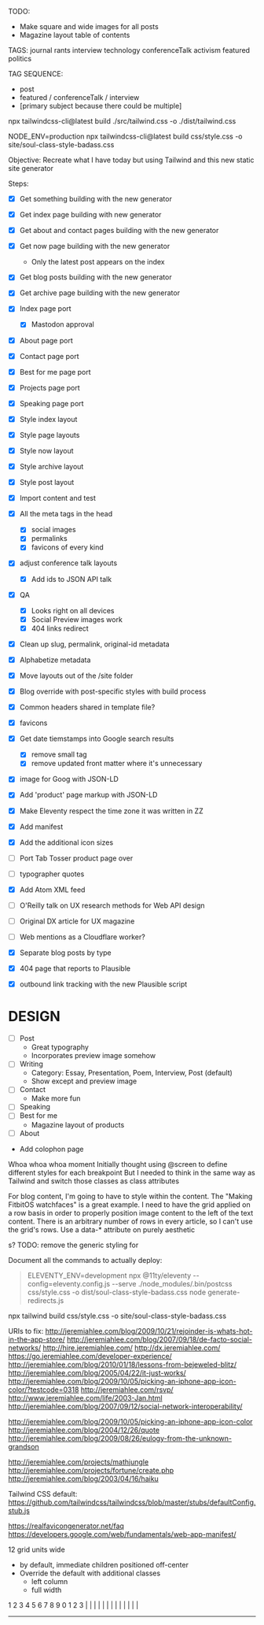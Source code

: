 TODO:
- Make square and wide images for all posts
- Magazine layout table of contents

TAGS:
journal
rants
interview
technology
conferenceTalk
activism
featured
politics


TAG SEQUENCE:
- post
- featured / conferenceTalk / interview
- [primary subject because there could be multiple]



npx tailwindcss-cli@latest build ./src/tailwind.css -o ./dist/tailwind.css

NODE_ENV=production npx tailwindcss-cli@latest build css/style.css -o site/soul-class-style-badass.css





Objective: Recreate what I have today but using Tailwind and this new static site generator

Steps:
- [x] Get something building with the new generator
- [x] Get index page building with new generator
- [x] Get about and contact pages building with the new generator
- [x] Get now page building with the new generator
    - Only the latest post appears on the index
- [x] Get blog posts building with the new generator
- [x] Get archive page building with the new generator
- [x] Index page port
    - [x] Mastodon approval
- [x] About page port
- [x] Contact page port
- [x] Best for me page port
- [x] Projects page port
- [x] Speaking page port
- [x] Style index layout
- [x] Style page layouts
- [x] Style now layout
- [x] Style archive layout
- [x] Style post layout
- [x] Import content and test
- [x] All the meta tags in the head
    - [x] social images
    - [x] permalinks
    - [x] favicons of every kind
- [x] adjust conference talk layouts
    - [x] Add ids to JSON API talk
- [x] QA
    - [x] Looks right on all devices
    - [x] Social Preview images work
    - [x] 404 links redirect
- [x] Clean up slug, permalink, original-id metadata
- [x] Alphabetize metadata
- [x] Move layouts out of the /site folder
- [x] Blog override with post-specific styles with build process
- [x] Common headers shared in template file?
- [x] favicons
- [x] Get date tiemstamps into Google search results
    - [x] remove small tag
    - [x] remove updated front matter where it's unnecessary
- [x] image for Goog with JSON-LD
- [x] Add 'product' page markup with JSON-LD
- [x] Make Eleventy respect the time zone it was written in ZZ
- [x] Add manifest <link rel="manifest" href="/destiny.webmanifest" />
- [x] Add the additional icon sizes

- [ ] Port Tab Tosser product page over
- [ ] typographer quotes
- [x] Add Atom XML feed

- [ ] O'Reilly talk on UX research methods for Web API design
- [ ] Original DX article for UX magazine

- [ ] Web mentions as a Cloudflare worker?
- [x] Separate blog posts by type

- [x] 404 page that reports to Plausible
- [x] outbound link tracking with the new Plausible script

# DESIGN

- [ ] Post
    - Great typography
    - Incorporates preview image somehow
- [ ] Writing
    - Category: Essay, Presentation, Poem, Interview, Post (default)
    - Show except and preview image
- [ ] Contact
    - Make more fun
- [ ] Speaking
- [ ] Best for me
    - Magazine layout of products
- [ ] About

- Add colophon page


Whoa whoa whoa moment
Initially thought using @screen to define different styles for each breakpoint
But I needed to think in the same way as Tailwind and switch those classes as class attributes


For blog content, I'm going to have to style within the content.
The "Making FitbitOS watchfaces" is a great example. I need to have the grid applied on a row basis in order to properly position image content to the left of the text content. There is an arbitrary number of rows in every article, so I can't use the grid's rows.
Use a data-* attribute on purely aesthetic <div>s?
TODO: remove the generic styling for <article>



Document all the commands to actually deploy:

> ELEVENTY_ENV=development npx @11ty/eleventy --config=eleventy.config.js --serve
> ./node_modules/.bin/postcss css/style.css -o dist/soul-class-style-badass.css
> node generate-redirects.js


npx tailwind build css/style.css -o site/soul-class-style-badass.css


URIs to fix:
http://jeremiahlee.com/blog/2009/10/21/rejoinder-is-whats-hot-in-the-app-store/
http://jeremiahlee.com/blog/2007/09/18/de-facto-social-networks/
http://hire.jeremiahlee.com/
http://dx.jeremiahlee.com/
https://go.jeremiahlee.com/developer-experience/
http://jeremiahlee.com/blog/2010/01/18/lessons-from-bejeweled-blitz/
http://jeremiahlee.com/blog/2005/04/22/it-just-works/
http://jeremiahlee.com/blog/2009/10/05/picking-an-iphone-app-icon-color/?testcode=0318
http://jeremiahlee.com/rsvp/
http://www.jeremiahlee.com/life/2003-Jan.html
http://jeremiahlee.com/blog/2007/09/12/social-network-interoperability/


http://jeremiahlee.com/blog/2009/10​/05/picking-an-iphone-app-icon-colo​r
http://jeremiahlee.com/blog/2004/12​/26/quote
http://jeremiahlee.com/blog/2009/08​/26/eulogy-from-the-unknown-grandso​n


http://jeremiahlee.com/projects/mat​hjungle
http://jeremiahlee.com/projects/for​tune/create.php
http://jeremiahlee.com/blog/2003/04​/16/haiku



Tailwind CSS default: https://github.com/tailwindcss/tailwindcss/blob/master/stubs/defaultConfig.stub.js





https://realfavicongenerator.net/faq
https://developers.google.com/web/fundamentals/web-app-manifest/





12 grid units wide
- by default, immediate children positioned off-center
- Override the default with additional classes
    - left column
    - full width

1 2 3 4 5 6 7 8 9 0 1 2 3
| | | | | | | | | | | | |
 * * *     * * * * *
